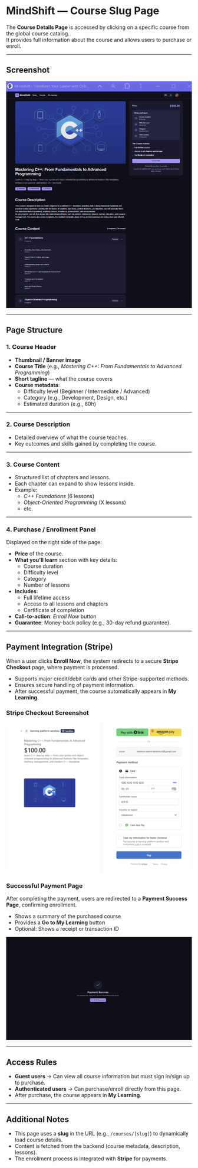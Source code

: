# MindShift — Course Slug Page

The **Course Details Page** is accessed by clicking on a specific course from the global course catalog.  
It provides full information about the course and allows users to purchase or enroll.

---

## Screenshot

![MindShift Course Slug Page](../images/courses-slug-page.png)

---

## Page Structure

### 1. Course Header
- **Thumbnail / Banner image**
- **Course Title** (e.g., *Mastering C++: From Fundamentals to Advanced Programming*)
- **Short tagline** — what the course covers
- **Course metadata**:
  - Difficulty level (Beginner / Intermediate / Advanced)
  - Category (e.g., Development, Design, etc.)
  - Estimated duration (e.g., 60h)

---

### 2. Course Description
- Detailed overview of what the course teaches.  
- Key outcomes and skills gained by completing the course.  

---

### 3. Course Content
- Structured list of chapters and lessons.  
- Each chapter can expand to show lessons inside.  
- Example:  
  - *C++ Foundations* (6 lessons)  
  - *Object-Oriented Programming* (X lessons)  
  - etc.

---

### 4. Purchase / Enrollment Panel
Displayed on the right side of the page:
- **Price** of the course.  
- **What you’ll learn** section with key details:
  - Course duration  
  - Difficulty level  
  - Category  
  - Number of lessons  
- **Includes**:
  - Full lifetime access  
  - Access to all lessons and chapters  
  - Certificate of completion  
- **Call-to-action**: *Enroll Now* button  
- **Guarantee**: Money-back policy (e.g., 30-day refund guarantee).  

---

## Payment Integration (Stripe)

When a user clicks **Enroll Now**, the system redirects to a secure **Stripe Checkout** page, where payment is processed.  

- Supports major credit/debit cards and other Stripe-supported methods.  
- Ensures secure handling of payment information.  
- After successful payment, the course automatically appears in **My Learning**.  

### Stripe Checkout Screenshot

![Stripe Checkout](../images/stripe-payment.png)

### Successful Payment Page

After completing the payment, users are redirected to a **Payment Success Page**, confirming enrollment.  

- Shows a summary of the purchased course  
- Provides a **Go to My Learning** button  
- Optional: Shows a receipt or transaction ID  

![Payment Success](../images/payment-page.png)

---

## Access Rules

- **Guest users** → Can view all course information but must sign in/sign up to purchase.  
- **Authenticated users** → Can purchase/enroll directly from this page.  
- After purchase, the course appears in **My Learning**.  

---

## Additional Notes
- This page uses a **slug** in the URL (e.g., `/courses/[slug]`) to dynamically load course details.  
- Content is fetched from the backend (course metadata, description, lessons).  
- The enrollment process is integrated with **Stripe** for payments.  
